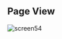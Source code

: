 ## Page View

![screen54](https://github.com/user-attachments/assets/aba1c3ee-1271-4981-aeaa-fcb0f9922903)
